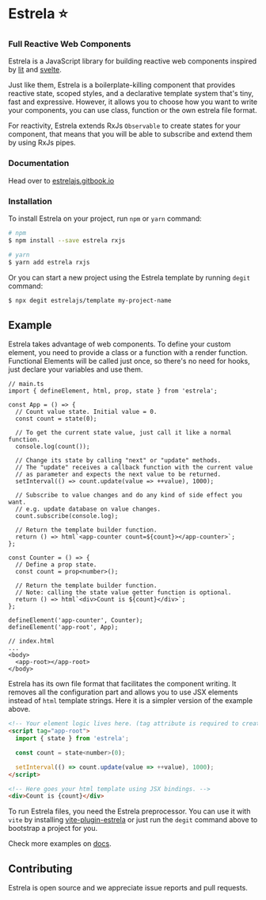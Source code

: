 # Estrela ⭐

### Full Reactive Web Components

Estrela is a JavaScript library for building reactive web components inspired by [lit](https://github.com/lit/lit) and [svelte](https://github.com/sveltejs/svelte).

Just like them, Estrela is a boilerplate-killing component that provides reactive state, scoped styles, and a declarative template system that's tiny, fast and expressive. However, it allows you to choose how you want to write your components, you can use class, function or the own estrela file format.

For reactivity, Estrela extends RxJs `Observable` to create states for your component, that means that you will be able to subscribe and extend them by using RxJs pipes.

### Documentation

Head over to [estrelajs.gitbook.io](https://estrelajs.gitbook.io/estrela/)

### Installation

To install Estrela on your project, run `npm` or `yarn` command:

```bash
# npm
$ npm install --save estrela rxjs

# yarn
$ yarn add estrela rxjs
```

Or you can start a new project using the Estrela template by running `degit` command:

```bash
$ npx degit estrelajs/template my-project-name
```

## Example

Estrela takes advantage of web components. To define your custom element, you need to provide a class or a function with a render function. Functional Elements will be called just once, so there's no need for hooks, just declare your variables and use them.

```tsx
// main.ts
import { defineElement, html, prop, state } from 'estrela';

const App = () => {
  // Count value state. Initial value = 0.
  const count = state(0);

  // To get the current state value, just call it like a normal function.
  console.log(count());

  // Change its state by calling "next" or "update" methods.
  // The "update" receives a callback function with the current value
  // as parameter and expects the next value to be returned.
  setInterval(() => count.update(value => ++value), 1000);

  // Subscribe to value changes and do any kind of side effect you want.
  // e.g. update database on value changes.
  count.subscribe(console.log);

  // Return the template builder function.
  return () => html`<app-counter count=${count}></app-counter>`;
};

const Counter = () => {
  // Define a prop state.
  const count = prop<number>();

  // Return the template builder function.
  // Note: calling the state value getter function is optional.
  return () => html`<div>Count is ${count}</div>`;
};

defineElement('app-counter', Counter);
defineElement('app-root', App);

// index.html
...
<body>
  <app-root></app-root>
</body>
```

Estrela has its own file format that facilitates the component writing. It removes all the configuration part and allows you to use JSX elements instead of `html` template strings. Here it is a simpler version of the example above.

```html
<!-- Your element logic lives here. (tag attribute is required to create your custom element) -->
<script tag="app-root">
  import { state } from 'estrela';

  const count = state<number>(0);

  setInterval(() => count.update(value => ++value), 1000);
</script>

<!-- Here goes your html template using JSX bindings. -->
<div>Count is {count}</div>
```

To run Estrela files, you need the Estrela preprocessor. You can use it with `vite` by installing [vite-plugin-estrela](https://github.com/estrelajs/vite-plugin-estrela) or just run the `degit` command above to bootstrap a project for you.

Check more examples on [docs](https://estrelajs.gitbook.io/estrela/).

## Contributing

Estrela is open source and we appreciate issue reports and pull requests.
